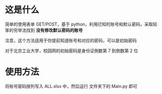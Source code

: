 # 这是什么

简单的使用表单 GET/POST，基于 python，利用已知的账号和默认密码，采取较笨的穷举法找到 **没有修改默认密码的账号**

注意，这个方法适用于你提前知道账号和对应的密码，可以是初始密码

对于北京工业大学，校园网的初始密码是身份证倒数第 7 到倒数第 2 位

# 使用方法

将账号密码按列写入 ALL.xlsx 中，然后运行 文件夹下的 Main.py 即可
